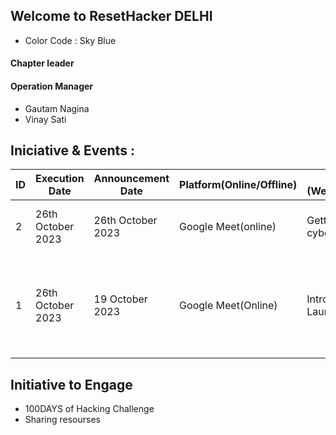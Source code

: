 ## Welcome to ResetHacker DELHI
- Color Code : Sky Blue

#### Chapter leader
#### Operation Manager
- Gautam Nagina
- Vinay Sati

## Iniciative & Events :
ID | Execution Date | Announcement Date | Platform(Online/Offline) | Agenda (Webinar/Discussion) | Host | Event Moderator | FeedBack |
|---|---|---|---|---| ---| ---| ---|
| 2 | 26th October 2023 | 26th October 2023 | Google Meet(online) | Getting into cybersecurity |  Vaibhav | Gaurav | Web security, Car Hacking & Malware | 
| 1 | 26th October 2023 | 19 October 2023 | Google Meet(Online) | Introduction and Launch |  Vaibhav | Gaurav | Introducing ResetHacker, Why we launched chapters, Vision, Get to know each other | 

## Initiative to Engage

- 100DAYS of Hacking Challenge
- Sharing resourses








